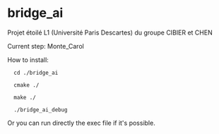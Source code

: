 # bridge_ai
Projet étoilé L1 (Université Paris Descartes) du groupe CIBIER et CHEN

Current step: Monte_Carol

How to install:

      cd ./bridge_ai

      cmake ./

      make ./

      ./bridge_ai_debug

Or you can run directly the exec file if it's possible.
